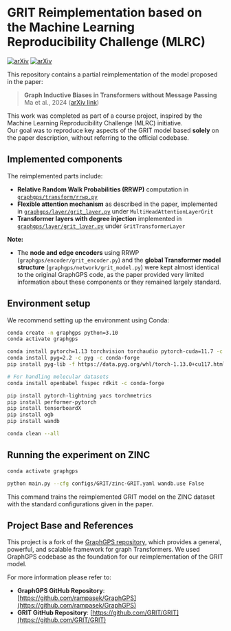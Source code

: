 # GRIT Reimplementation based on the Machine Learning Reproducibility Challenge (MLRC)

[![arXiv](https://img.shields.io/badge/arXiv-2305.17589-b31b1b.svg)](https://arxiv.org/abs/2305.17589)
[![arXiv](https://img.shields.io/badge/arXiv-2305.17589-b31b1b.svg)](https://arxiv.org/abs/2305.17589)

This repository contains a partial reimplementation of the model proposed in the paper:

> **Graph Inductive Biases in Transformers without Message Passing**  
> Ma et al., 2024 ([arXiv link](https://arxiv.org/abs/2305.17589))

This work was completed as part of a course project, inspired by the Machine Learning Reproducibility Challenge (MLRC) initiative.  
Our goal was to reproduce key aspects of the GRIT model based **solely** on the paper description, without referring to the official codebase.

## Implemented components

The reimplemented parts include:
- **Relative Random Walk Probabilities (RRWP)** computation in [`graphgps/transform/rrwp.py`](graphgps/transform/rrwp.py)
- **Flexible attention mechanism** as described in the paper, implemented in [`graphgps/layer/grit_layer.py`](graphgps/layer/grit_layer.py) under `MultiHeadAttentionLayerGrit`
- **Transformer layers with degree injection** implemented in [`graphgps/layer/grit_layer.py`](graphgps/layer/grit_layer.py) under `GritTransformerLayer`

**Note:**  
- The **node and edge encoders** using RRWP (`graphgps/encoder/grit_encoder.py`) and the **global Transformer model structure** (`graphgps/network/grit_model.py`) were kept almost identical to the original GraphGPS code, as the paper provided very limited information about these components or they remained largely standard.

## Environment setup

We recommend setting up the environment using Conda:

```bash
conda create -n graphgps python=3.10
conda activate graphgps

conda install pytorch=1.13 torchvision torchaudio pytorch-cuda=11.7 -c pytorch -c nvidia
conda install pyg=2.2 -c pyg -c conda-forge
pip install pyg-lib -f https://data.pyg.org/whl/torch-1.13.0+cu117.html

# For handling molecular datasets
conda install openbabel fsspec rdkit -c conda-forge

pip install pytorch-lightning yacs torchmetrics
pip install performer-pytorch
pip install tensorboardX
pip install ogb
pip install wandb

conda clean --all
```

## Running the experiment on ZINC

```bash
conda activate graphgps

python main.py --cfg configs/GRIT/zinc-GRIT.yaml wandb.use False
```

This command trains the reimplemented GRIT model on the ZINC dataset with the standard configurations given in the paper. 

## Project Base and References

This project is a fork of the [GraphGPS repository](https://github.com/rampasek/GraphGPS), which provides a general, powerful, and scalable framework for graph Transformers. We used GraphGPS codebase as the foundation for our reimplementation of the GRIT model.

For more information please refer to:

- **GraphGPS GitHub Repository**: [https://github.com/rampasek/GraphGPS](https://github.com/rampasek/GraphGPS)
- **GRIT GitHub Repository**: [https://github.com/GRIT/GRIT](https://github.com/GRIT/GRIT)

